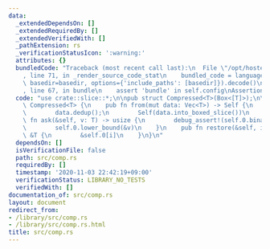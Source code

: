 ```yaml
---
data:
  _extendedDependsOn: []
  _extendedRequiredBy: []
  _extendedVerifiedWith: []
  _pathExtension: rs
  _verificationStatusIcon: ':warning:'
  attributes: {}
  bundledCode: "Traceback (most recent call last):\n  File \"/opt/hostedtoolcache/Python/3.9.0/x64/lib/python3.9/site-packages/onlinejudge_verify/documentation/build.py\"\
    , line 71, in _render_source_code_stat\n    bundled_code = language.bundle(stat.path,\
    \ basedir=basedir, options={'include_paths': [basedir]}).decode()\n  File \"/opt/hostedtoolcache/Python/3.9.0/x64/lib/python3.9/site-packages/onlinejudge_verify/languages/user_defined.py\"\
    , line 67, in bundle\n    assert 'bundle' in self.config\nAssertionError\n"
  code: "use crate::slice::*;\n\npub struct Compressed<T>(Box<[T]>);\n\nimpl<T: Ord>\
    \ Compressed<T> {\n    pub fn from(mut data: Vec<T>) -> Self {\n        data.sort_unstable();\n\
    \        data.dedup();\n        Self(data.into_boxed_slice())\n    }\n    pub\
    \ fn ask(&self, v: T) -> usize {\n        debug_assert!(self.0.binary_search(&v).is_ok());\n\
    \        self.0.lower_bound(&v)\n    }\n    pub fn restore(&self, i: usize) ->\
    \ &T {\n        &self.0[i]\n    }\n}\n"
  dependsOn: []
  isVerificationFile: false
  path: src/comp.rs
  requiredBy: []
  timestamp: '2020-11-03 22:42:19+09:00'
  verificationStatus: LIBRARY_NO_TESTS
  verifiedWith: []
documentation_of: src/comp.rs
layout: document
redirect_from:
- /library/src/comp.rs
- /library/src/comp.rs.html
title: src/comp.rs
---
```

